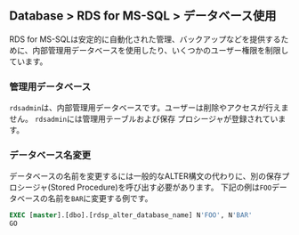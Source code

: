 ## Database > RDS for MS-SQL > データベース使用

RDS for MS-SQLは安定的に自動化された管理、バックアップなどを提供するために、内部管理用データベースを使用したり、いくつかのユーザー権限を制限しています。

### 管理用データベース

`rdsadmin`は、内部管理用データベースです。ユーザーは削除やアクセスが行えません。
`rdsadmin`には管理用テーブルおよび保存 プロシージャが登録されています。

### データベース名変更

データベースの名前を変更するには一般的なALTER構文の代わりに、別の保存プロシージャ(Stored Procedure)を呼び出す必要があります。
下記の例は`FOO`データベースの名前を`BAR`に変更する例です。

```sql
EXEC [master].[dbo].[rdsp_alter_database_name] N'FOO', N'BAR'
GO
```
